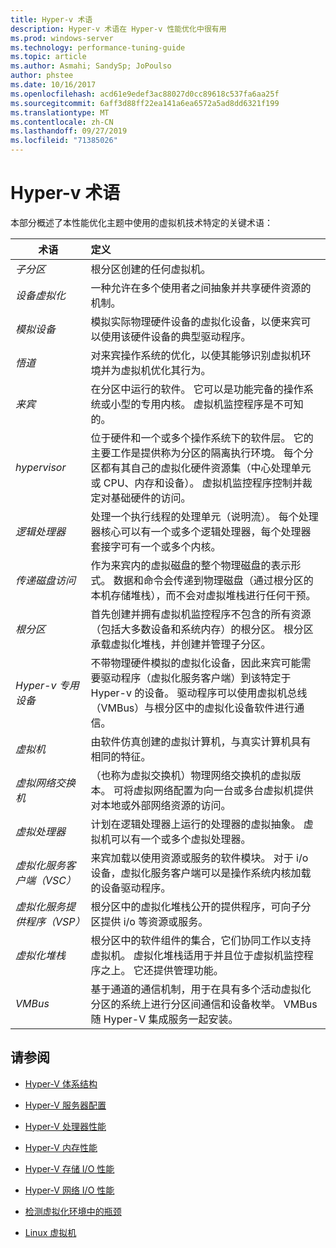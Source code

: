 ```yaml
---
title: Hyper-v 术语
description: Hyper-v 术语在 Hyper-v 性能优化中很有用
ms.prod: windows-server
ms.technology: performance-tuning-guide
ms.topic: article
ms.author: Asmahi; SandySp; JoPoulso
author: phstee
ms.date: 10/16/2017
ms.openlocfilehash: acd61e9edef3ac88027d0cc89618c537fa6aa25f
ms.sourcegitcommit: 6aff3d88ff22ea141a6ea6572a5ad8dd6321f199
ms.translationtype: MT
ms.contentlocale: zh-CN
ms.lasthandoff: 09/27/2019
ms.locfileid: "71385026"
---
```

# <a name="hyper-v-terminology"></a>Hyper-v 术语
本部分概述了本性能优化主题中使用的虚拟机技术特定的关键术语：

| 术语        | 定义           |
| ------------- |:------------|
|*子分区* | 根分区创建的任何虚拟机。|
|*设备虚拟化* | 一种允许在多个使用者之间抽象并共享硬件资源的机制。|
|*模拟设备*|模拟实际物理硬件设备的虚拟化设备，以便来宾可以使用该硬件设备的典型驱动程序。|
|*悟道*|对来宾操作系统的优化，以使其能够识别虚拟机环境并为虚拟机优化其行为。|
|*来宾*|在分区中运行的软件。 它可以是功能完备的操作系统或小型的专用内核。 虚拟机监控程序是不可知的。|
|*hypervisor*|位于硬件和一个或多个操作系统下的软件层。 它的主要工作是提供称为分区的隔离执行环境。 每个分区都有其自己的虚拟化硬件资源集（中心处理单元或 CPU、内存和设备）。 虚拟机监控程序控制并裁定对基础硬件的访问。|
|*逻辑处理器*| 处理一个执行线程的处理单元（说明流）。 每个处理器核心可以有一个或多个逻辑处理器，每个处理器套接字可有一个或多个内核。|
| *传递磁盘访问*|作为来宾内的虚拟磁盘的整个物理磁盘的表示形式。 数据和命令会传递到物理磁盘（通过根分区的本机存储堆栈），而不会对虚拟堆栈进行任何干预。|
|*根分区*|首先创建并拥有虚拟机监控程序不包含的所有资源（包括大多数设备和系统内存）的根分区。 根分区承载虚拟化堆栈，并创建并管理子分区。|
|*Hyper-v 专用设备*|不带物理硬件模拟的虚拟化设备，因此来宾可能需要驱动程序（虚拟化服务客户端）到该特定于 Hyper-v 的设备。 驱动程序可以使用虚拟机总线（VMBus）与根分区中的虚拟化设备软件进行通信。|
|*虚拟机*|由软件仿真创建的虚拟计算机，与真实计算机具有相同的特征。|
| *虚拟网络交换机*|（也称为虚拟交换机）物理网络交换机的虚拟版本。 可将虚拟网络配置为向一台或多台虚拟机提供对本地或外部网络资源的访问。|
|*虚拟处理器*|计划在逻辑处理器上运行的处理器的虚拟抽象。 虚拟机可以有一个或多个虚拟处理器。|
|*虚拟化服务客户端（VSC）*|来宾加载以使用资源或服务的软件模块。 对于 i/o 设备，虚拟化服务客户端可以是操作系统内核加载的设备驱动程序。|
| *虚拟化服务提供程序（VSP）*|  根分区中的虚拟化堆栈公开的提供程序，可向子分区提供 i/o 等资源或服务。|
| *虚拟化堆栈*|根分区中的软件组件的集合，它们协同工作以支持虚拟机。 虚拟化堆栈适用于并且位于虚拟机监控程序之上。 它还提供管理功能。|
|*VMBus*|基于通道的通信机制，用于在具有多个活动虚拟化分区的系统上进行分区间通信和设备枚举。 VMBus 随 Hyper-V 集成服务一起安装。|

## <a name="see-also"></a>请参阅

-   [Hyper-V 体系结构](architecture.md)

-   [Hyper-V 服务器配置](configuration.md)

-   [Hyper-V 处理器性能](processor-performance.md)

-   [Hyper-V 内存性能](memory-performance.md)

-   [Hyper-V 存储 I/O 性能](storage-io-performance.md)

-   [Hyper-V 网络 I/O 性能](network-io-performance.md)

-   [检测虚拟化环境中的瓶颈](detecting-virtualized-environment-bottlenecks.md)

-   [Linux 虚拟机](linux-virtual-machine-considerations.md)
